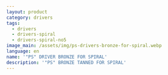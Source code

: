 ```yaml
---
layout: product
category: drivers
tags:
  - drivers
  - drivers-spiral
  - drivers-spiral-no5
image_main: /assets/img/ps-drivers-bronze-for-spiral.webp
language: en
name: '"PS" DRIVER BRONZE FOR SPIRAL'
description: '"PS" BRONZE TANNED FOR SPIRAL'
---
```

